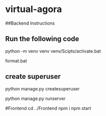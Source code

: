 # virtual-agora
##Backend Instructions

## Run the following code
python -m venv venv
venv/Scipts/activate.bat

format.bat

## create superuser
python manage.py createsuperuser

python manage.py runserver

#Frontend
cd ../Frontend
npm i
npm start
